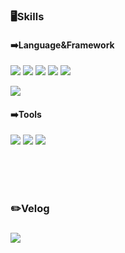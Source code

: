 
### 🖥️Skills

#### ➡️Language&Framework
<img src="https://img.shields.io/badge/_-JAVA-blue?style=flat&logo=undertale&logoColor=black"/> <img src="https://img.shields.io/badge/_-JavaScript-yellow?style=flat&logo=javascript&logoColor=black"/> <img src="https://img.shields.io/badge/_-JQuery-yellow?style=flat&logo=jquery&logoColor=black"/>  <img src="https://img.shields.io/badge/_-HTML5-red?style=flat&logo=html5&logoColor=black"/> <img src="https://img.shields.io/badge/_-CSS-orange?style=flat&logo=css3&logoColor=black"/> 

<img src="https://img.shields.io/badge/_-Spring Boot-green?style=flat&logo=springboot&logoColor=black"/>

#### ➡️Tools
<img src="https://img.shields.io/badge/_-IntelliJ-purple?style=flat&logo=intellijidea&logoColor=black"/> <img src="https://img.shields.io/badge/_-Sourcetree-blue?style=flat&logo=sourcetree&logoColor=black"/> <img src="https://img.shields.io/badge/_-git-white?style=flat&logo=git&logoColor=black"/> 



<br>
<br>
<br>

### ✏️Velog
### <a href="https://velog.io/@jumi4820" target="_blank"><img src="https://img.shields.io/badge/_-blog-yellowgreen?style=flat&logo=blogger&logoColor=black"/></a>





<!--
**mooni614/mooni614** is a ✨ _special_ ✨ repository because its `README.md` (this file) appears on your GitHub profile.

Here are some ideas to get you started:

- 🔭 I’m currently working on ...
- 🌱 I’m currently learning ...
- 👯 I’m looking to collaborate on ...
- 🤔 I’m looking for help with ...
- 💬 Ask me about ...
- 📫 How to reach me: ...
- 😄 Pronouns: ...
- ⚡ Fun fact: ...
-->
